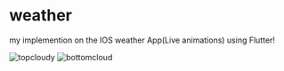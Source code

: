 # weather

my implemention on the IOS weather App(Live animations) using Flutter!

![topcloudy](https://github.com/senpaicode/IOS-WeatherApp/assets/109923656/8ed351f6-2db5-4f56-93a8-d4e6c9147137)   ![bottomcloud](https://github.com/senpaicode/IOS-WeatherApp/assets/109923656/eb432bbe-d6e8-4911-b25d-2c4d39b455e0) 



